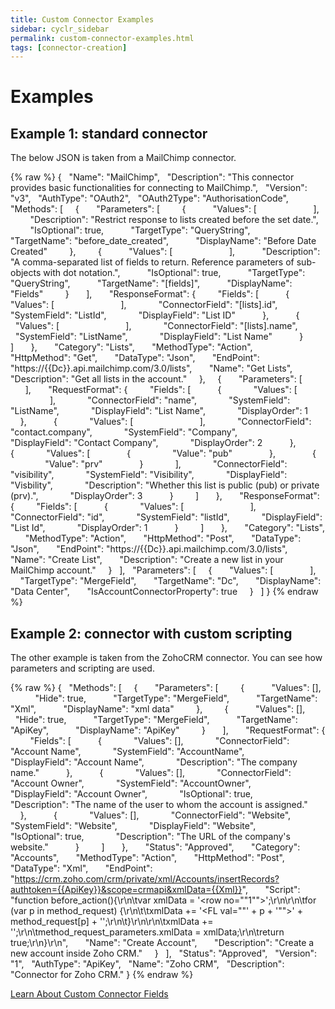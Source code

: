 ```yaml
---
title: Custom Connector Examples
sidebar: cyclr_sidebar
permalink: custom-connector-examples.html
tags: [connector-creation]
---
```


# Examples #

Example 1: standard connector
-----------------------------

The below JSON is taken from a MailChimp connector.

{% raw %}
    {
      "Name": "MailChimp",
      "Description": "This connector provides basic functionalities for connecting to MailChimp.",
      "Version": "v3",
      "AuthType": "OAuth2",
      "OAuth2Type": "AuthorisationCode",
      "Methods": [
        {
          "Parameters": [
            {
              "Values": [
                
              ],
              "Description": "Restrict response to lists created before the set date.",
              "IsOptional": true,
              "TargetType": "QueryString",
              "TargetName": "before_date_created",
              "DisplayName": "Before Date Created"
            },
            {
              "Values": [
                
              ],
              "Description": "A comma-separated list of fields to return. Reference parameters of sub-objects with dot notation.",
              "IsOptional": true,
              "TargetType": "QueryString",
              "TargetName": "[fields]",
              "DisplayName": "Fields"
            }
          ],
          "ResponseFormat": {
            "Fields": [
              {
                "Values": [
                  
                ],
                "ConnectorField": "[lists].id",
                "SystemField": "ListId",
                "DisplayField": "List ID"
              },
              {
                "Values": [
                  
                ],
                "ConnectorField": "[lists].name",
                "SystemField": "ListName",
                "DisplayField": "List Name"
              }
            ]
          },
          "Category": "Lists",
          "MethodType": "Action",
          "HttpMethod": "Get",
          "DataType": "Json",
          "EndPoint": "https://{{Dc}}.api.mailchimp.com/3.0/lists",
          "Name": "Get Lists",
          "Description": "Get all lists in the account."
        },
        {
          "Parameters": [
            
          ],
          "RequestFormat": {
            "Fields": [
              {
                "Values": [
                  
                ],
                "ConnectorField": "name",
                "SystemField": "ListName",
                "DisplayField": "List Name",
                "DisplayOrder": 1
              },
              {
                "Values": [
                  
                ],
                "ConnectorField": "contact.company",
                "SystemField": "Company",
                "DisplayField": "Contact Company",
                "DisplayOrder": 2
              },
              {
                "Values": [
                  {
                    "Value": "pub"
                  },
                  {
                    "Value": "prv"
                  }
                ],
                "ConnectorField": "visibility",
                "SystemField": "Visibility",
                "DisplayField": "Visbility",
                "Description": "Whether this list is public (pub) or private (prv).",
                "DisplayOrder": 3
              }
            ]
          },
          "ResponseFormat": {
            "Fields": [
              {
                "Values": [
                  
                ],
                "ConnectorField": "id",
                "SystemField": "listId",
                "DisplayField": "List Id",
                "DisplayOrder": 1
              }
            ]
          },
          "Category": "Lists",
          "MethodType": "Action",
          "HttpMethod": "Post",
          "DataType": "Json",
          "EndPoint": "https://{{Dc}}.api.mailchimp.com/3.0/lists",
          "Name": "Create List",
          "Description": "Create a new list in your MailChimp account."
        }
      ],
      "Parameters": [
        {
          "Values": [
            
          ],
          "TargetType": "MergeField",
          "TargetName": "Dc",
          "DisplayName": "Data Center",
          "IsAccountConnectorProperty": true
        }
      ]
    }
{% endraw %}

Example 2: connector with custom scripting
------------------------------------------

The other example is taken from the ZohoCRM connector. You can see how parameters and scripting are used.

{% raw %}
    {
      "Methods": [
        {
          "Parameters": [
            {
              "Values": [],
              "Hide": true,
              "TargetType": "MergeField",
              "TargetName": "Xml",
              "DisplayName": "xml data"
            },
            {
              "Values": [],
              "Hide": true,
              "TargetType": "MergeField",
              "TargetName": "ApiKey",
              "DisplayName": "ApiKey"
            }
          ],
          "RequestFormat": {
            "Fields": [
              {
                "Values": [],
                "ConnectorField": "Account Name",
                "SystemField": "AccountName",
                "DisplayField": "Account Name",
                "Description": "The company name."
              },
              {
                "Values": [],
                "ConnectorField": "Account Owner",
                "SystemField": "AccountOwner",
                "DisplayField": "Account Owner",
                "IsOptional": true,
                "Description": "The name of the user to whom the account is assigned."
              },
              {
                "Values": [],
                "ConnectorField": "Website",
                "SystemField": "Website",
                "DisplayField": "Website",
                "IsOptional": true,
                "Description": "The URL of the company's website."
              }
            ]
          },
          "Status": "Approved",
          "Category": "Accounts",
          "MethodType": "Action",
          "HttpMethod": "Post",
          "DataType": "Xml",
          "EndPoint": "https://crm.zoho.com/crm/private/xml/Accounts/insertRecords?authtoken={{ApiKey}}&scope=crmapi&xmlData={{Xml}}",
          "Script": "function before_action(){\r\n\tvar xmlData = '<Accounts><row no=\"\"1\"\">';\r\n\r\n\tfor (var p in method_request) {\r\n\t\txmlData += '<FL val=\"\"' + p + '\"\">' + method_request[p] + '</FL>';\r\n\t}\r\n\r\n\txmlData += '</row></Accounts>';\r\n\tmethod_request_parameters.xmlData = xmlData;\r\n\treturn true;\r\n}\r\n",
          "Name": "Create Account",
          "Description": "Create a new account inside Zoho CRM."
        }
      ],
      "Status": "Approved",
      "Version": "1",
      "AuthType": "ApiKey",
      "Name": "Zoho CRM",
      "Description": "Connector for Zoho CRM."
    }
{% endraw %}

[Learn About Custom Connector Fields](./fields)